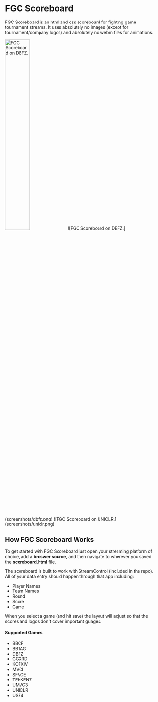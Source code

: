 # FGC Scoreboard
FGC Scoreboard is an html and css scoreboard for fighting game tournament streams. It uses absolutely no images (except for tournament/company logos) and absolutely no webm files for animations.

<img src="screenshots/dbfz.png" alt="FGC Scoreboard on DBFZ." style="width: 40%;">
![FGC Scoreboard on DBFZ.](screenshots/dbfz.png)
![FGC Scoreboard on UNICLR.](screenshots/uniclr.png)

## How FGC Scoreboard Works
To get started with FGC Scoreboard just open your streaming platform of choice, add a **broswer source**, and then navigate to wherever you saved the **scoreboard.html** file.

The scoreboard is built to work with StreamControl (included in the repo). All of your data entry should happen through that app including:
* Player Names
* Team Names
* Round
* Score
* Game

When you select a game (and hit save) the layout will adjust so that the scores and logos don't cover important guages.
#### Supported Games
* BBCF
* BBTAG
* DBFZ
* GGXRD
* KOFXIV
* MVCI
* SFVCE
* TEKKEN7
* UMVC3
* UNICLR
* USF4
